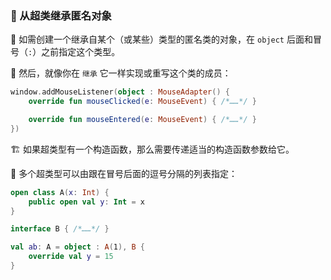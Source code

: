 ### 🧬 从超类继承匿名对象

🔧 如需创建一个继承自某个（或某些）类型的匿名类的对象，在 `object` 后面和冒号（`:`）之前指定这个类型。

🔄 然后，就像你在 `继承` 它一样实现或重写这个类的成员：

```kotlin
window.addMouseListener(object : MouseAdapter() {
    override fun mouseClicked(e: MouseEvent) { /*……*/ }

    override fun mouseEntered(e: MouseEvent) { /*……*/ }
})
```

🏗️ 如果超类型有一个构造函数，那么需要传递适当的构造函数参数给它。

🔀 多个超类型可以由跟在冒号后面的逗号分隔的列表指定：

```kotlin
open class A(x: Int) {
    public open val y: Int = x
}

interface B { /*……*/ }

val ab: A = object : A(1), B {
    override val y = 15
}
```